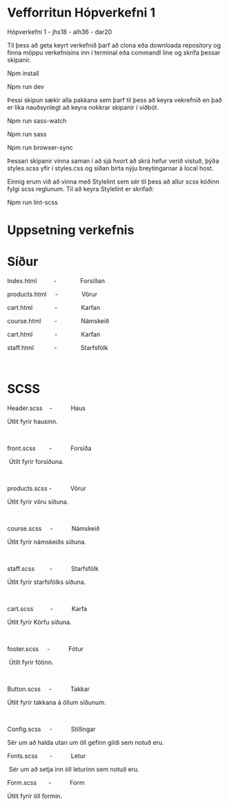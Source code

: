 # Vefforritun Hópverkefni 1

Hópverkefni 1 - jhs18 - alh36 - dar20 

Til þess að geta keyrt verkefnið þarf að clona eða downloada
repository og finna möppu verkefnisins inn í terminal eða commandl line og
skrifa þessar skipanir.

Npm install

Npm run dev

Þessi skipun sækir alla pakkana sem þarf til þess að keyra
vekrefnið en það er líka nauðsynlegt að keyra nokkrar skipanir í viðbót. 

Npm run sass-watch

Npm run sass

Npm run browser-sync

Þessari skipanir vinna saman í að sjá hvort að skrá hefur
verið vistuð, þýða styles.scss yfir í styles.css og síðan birta nýju
breytingarnar á local host. 

Einnig erum við að vinna með Stylelint sem sér til þess að
allur scss kóðinn fylgi scss reglunum. Til að keyra Stylelint er skrifað:

Npm run lint-scss

# Uppsetning verkefnis
# Síður

Index.html          -              Forsíðan

products.html     -              Vörur

cart.html             -              Karfan

course.html        -              Námskeið

cart.html             -              Karfan

staff.html            -              Starfsfólk

 

# SCSS

Header.scss    -           Haus

Útlit fyrir hausinn.

 

front.scss        -           Forsíða

 Útlit
fyrir forsíðuna.

 

products.scss -           Vörur

Útlit fyrir vöru
síðuna.

 

course.scss     -           Námskeið

Útlit fyrir
námskeiðs síðuna.

 

staff.scss         -           Starfsfólk

Útlit fyrir
starfsfólks síðuna.

 

cart.scss          -           Karfa

Útlit fyrir
Körfu síðuna.

 

footer.scss     -           Fótur

 Útlit
fyrir fótinn.

 

Button.scss     -           Takkar

Útlit fyrir
takkana á öllum síðunum.

 

Config.scss     -           Stillingar

Sér um að
halda utan um öll gefinn gildi sem notuð eru.

Fonts.scss       -           Letur

 Sér um
að setja inn öll leturinn sem notuð eru.

Form.scss       -           Form

Útlit fyrir öll formin.

 
